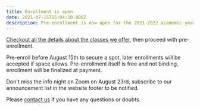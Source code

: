 ```yaml
---
title: Enrollment is open
date: 2021-07-15T15:04:10.000Z
description: Pre-enrollment is now open for the 2021-2022 academic year.
---
```



[Checkout all the details about the classes we offer](/classes),
then proceed with pre-enrollment.

Pre-enroll before August 15th to secure a spot, later enrollments will be
accepted if space allows.
Pre-enrollment itself is free and not binding, enrollment will be finalized at payment.

Don't miss the info night on Zoom on August 23rd, subscribe to our announcement list in the website footer to be notified.

Please [contact us](/contact) if you have any questions or doubts.
